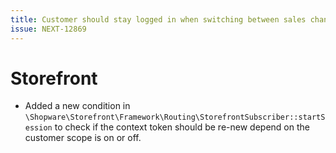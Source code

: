 ```yaml
---
title: Customer should stay logged in when switching between sales channel if customer scope is off
issue: NEXT-12869
---
```

# Storefront
* Added a new condition in `\Shopware\Storefront\Framework\Routing\StorefrontSubscriber::startSession` to check if the context token should be re-new depend on the customer scope is on or off.
